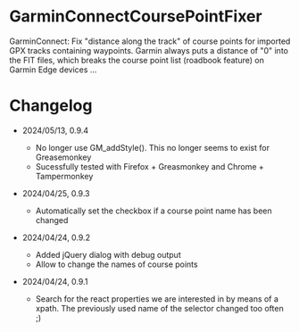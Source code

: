 # GarminConnectCoursePointFixer
GarminConnect: Fix "distance along the track" of course points for imported GPX tracks containing waypoints. Garmin always puts a distance of "0" into the FIT files, which breaks the course point list (roadbook feature) on Garmin Edge devices ...

# Changelog
- 2024/05/13, 0.9.4
  - No longer use GM_addStyle(). This no longer seems to exist for Greasemonkey
  - Sucessfully tested with Firefox + Greasmonkey and Chrome + Tampermonkey

- 2024/04/25, 0.9.3
  - Automatically set the checkbox if a course point name has been changed
  
- 2024/04/24, 0.9.2
  - Added jQuery dialog with debug output
  - Allow to change the names of course points
  
- 2024/04/24, 0.9.1
  - Search for the react properties we are interested in by means of a xpath. The previously used name of the selector changed too often ;)
